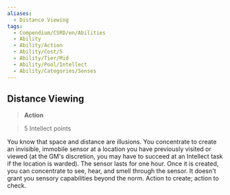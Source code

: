 ```yaml
---
aliases:
  - Distance Viewing
tags:
  - Compendium/CSRD/en/Abilities
  - Ability
  - Ability/Action
  - Ability/Cost/5
  - Ability/Tier/Mid
  - Ability/Pool/Intellect
  - Ability/Categories/Senses
---
```

  
    
## Distance Viewing    
>**Action**    
>5 Intellect points  
    
You know that space and distance are illusions. You concentrate to create an invisible, immobile sensor at a location you have previously visited or viewed (at the GM's discretion, you may have to succeed at an Intellect task if the location is warded). The sensor lasts for one hour. Once it is created, you can concentrate to see, hear, and smell through the sensor. It doesn't grant you sensory capabilities beyond the norm. Action to create; action to check.